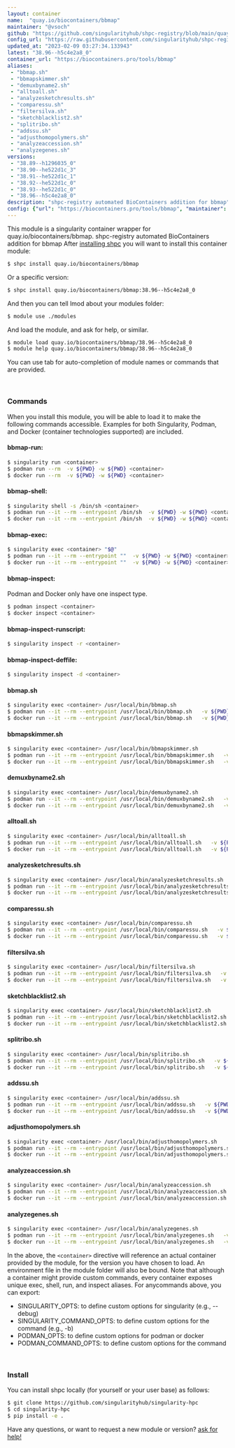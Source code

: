 ```yaml
---
layout: container
name:  "quay.io/biocontainers/bbmap"
maintainer: "@vsoch"
github: "https://github.com/singularityhub/shpc-registry/blob/main/quay.io/biocontainers/bbmap/container.yaml"
config_url: "https://raw.githubusercontent.com/singularityhub/shpc-registry/main/quay.io/biocontainers/bbmap/container.yaml"
updated_at: "2023-02-09 03:27:34.133943"
latest: "38.96--h5c4e2a8_0"
container_url: "https://biocontainers.pro/tools/bbmap"
aliases:
 - "bbmap.sh"
 - "bbmapskimmer.sh"
 - "demuxbyname2.sh"
 - "alltoall.sh"
 - "analyzesketchresults.sh"
 - "comparessu.sh"
 - "filtersilva.sh"
 - "sketchblacklist2.sh"
 - "splitribo.sh"
 - "addssu.sh"
 - "adjusthomopolymers.sh"
 - "analyzeaccession.sh"
 - "analyzegenes.sh"
versions:
 - "38.89--h1296035_0"
 - "38.90--he522d1c_3"
 - "38.91--he522d1c_1"
 - "38.92--he522d1c_0"
 - "38.93--he522d1c_0"
 - "38.96--h5c4e2a8_0"
description: "shpc-registry automated BioContainers addition for bbmap"
config: {"url": "https://biocontainers.pro/tools/bbmap", "maintainer": "@vsoch", "description": "shpc-registry automated BioContainers addition for bbmap", "latest": {"38.96--h5c4e2a8_0": "sha256:1bc2b5f07fd506ee2cce882a1f8b7b40abffe4e860a89bd87e6599e09dee827c"}, "tags": {"38.89--h1296035_0": "sha256:acc26b0e54b1323c2db287fabb8bffecda94e766b6759dfdddc7472687b52f33", "38.90--he522d1c_3": "sha256:e85733071f68bc84959aa97155f9d13b87fdfd17f41703fe861c057a56dec2b0", "38.91--he522d1c_1": "sha256:5679f2c146844662be023769146fa787ea101f3dd833ade36aaa0bb533c9939a", "38.92--he522d1c_0": "sha256:103f3a1ec4144933c583da1f8f9bfc7447468e0150c9591d4cc1aff8f98830b9", "38.93--he522d1c_0": "sha256:c171d975ea9b1d4232af2e3608927b5ec83807608263d4e12428964b2f99e4dc", "38.96--h5c4e2a8_0": "sha256:1bc2b5f07fd506ee2cce882a1f8b7b40abffe4e860a89bd87e6599e09dee827c"}, "docker": "quay.io/biocontainers/bbmap", "aliases": {"bbmap.sh": "/usr/local/bin/bbmap.sh", "bbmapskimmer.sh": "/usr/local/bin/bbmapskimmer.sh", "demuxbyname2.sh": "/usr/local/bin/demuxbyname2.sh", "alltoall.sh": "/usr/local/bin/alltoall.sh", "analyzesketchresults.sh": "/usr/local/bin/analyzesketchresults.sh", "comparessu.sh": "/usr/local/bin/comparessu.sh", "filtersilva.sh": "/usr/local/bin/filtersilva.sh", "sketchblacklist2.sh": "/usr/local/bin/sketchblacklist2.sh", "splitribo.sh": "/usr/local/bin/splitribo.sh", "addssu.sh": "/usr/local/bin/addssu.sh", "adjusthomopolymers.sh": "/usr/local/bin/adjusthomopolymers.sh", "analyzeaccession.sh": "/usr/local/bin/analyzeaccession.sh", "analyzegenes.sh": "/usr/local/bin/analyzegenes.sh"}}
---
```


This module is a singularity container wrapper for quay.io/biocontainers/bbmap.
shpc-registry automated BioContainers addition for bbmap
After [installing shpc](#install) you will want to install this container module:


```bash
$ shpc install quay.io/biocontainers/bbmap
```

Or a specific version:

```bash
$ shpc install quay.io/biocontainers/bbmap:38.96--h5c4e2a8_0
```

And then you can tell lmod about your modules folder:

```bash
$ module use ./modules
```

And load the module, and ask for help, or similar.

```bash
$ module load quay.io/biocontainers/bbmap/38.96--h5c4e2a8_0
$ module help quay.io/biocontainers/bbmap/38.96--h5c4e2a8_0
```

You can use tab for auto-completion of module names or commands that are provided.

<br>

### Commands

When you install this module, you will be able to load it to make the following commands accessible.
Examples for both Singularity, Podman, and Docker (container technologies supported) are included.

#### bbmap-run:

```bash
$ singularity run <container>
$ podman run --rm  -v ${PWD} -w ${PWD} <container>
$ docker run --rm  -v ${PWD} -w ${PWD} <container>
```

#### bbmap-shell:

```bash
$ singularity shell -s /bin/sh <container>
$ podman run --it --rm --entrypoint /bin/sh  -v ${PWD} -w ${PWD} <container>
$ docker run --it --rm --entrypoint /bin/sh  -v ${PWD} -w ${PWD} <container>
```

#### bbmap-exec:

```bash
$ singularity exec <container> "$@"
$ podman run --it --rm --entrypoint ""  -v ${PWD} -w ${PWD} <container> "$@"
$ docker run --it --rm --entrypoint ""  -v ${PWD} -w ${PWD} <container> "$@"
```

#### bbmap-inspect:

Podman and Docker only have one inspect type.

```bash
$ podman inspect <container>
$ docker inspect <container>
```

#### bbmap-inspect-runscript:

```bash
$ singularity inspect -r <container>
```

#### bbmap-inspect-deffile:

```bash
$ singularity inspect -d <container>
```


#### bbmap.sh

```bash
$ singularity exec <container> /usr/local/bin/bbmap.sh
$ podman run --it --rm --entrypoint /usr/local/bin/bbmap.sh   -v ${PWD} -w ${PWD} <container> -c " $@"
$ docker run --it --rm --entrypoint /usr/local/bin/bbmap.sh   -v ${PWD} -w ${PWD} <container> -c " $@"
```


#### bbmapskimmer.sh

```bash
$ singularity exec <container> /usr/local/bin/bbmapskimmer.sh
$ podman run --it --rm --entrypoint /usr/local/bin/bbmapskimmer.sh   -v ${PWD} -w ${PWD} <container> -c " $@"
$ docker run --it --rm --entrypoint /usr/local/bin/bbmapskimmer.sh   -v ${PWD} -w ${PWD} <container> -c " $@"
```


#### demuxbyname2.sh

```bash
$ singularity exec <container> /usr/local/bin/demuxbyname2.sh
$ podman run --it --rm --entrypoint /usr/local/bin/demuxbyname2.sh   -v ${PWD} -w ${PWD} <container> -c " $@"
$ docker run --it --rm --entrypoint /usr/local/bin/demuxbyname2.sh   -v ${PWD} -w ${PWD} <container> -c " $@"
```


#### alltoall.sh

```bash
$ singularity exec <container> /usr/local/bin/alltoall.sh
$ podman run --it --rm --entrypoint /usr/local/bin/alltoall.sh   -v ${PWD} -w ${PWD} <container> -c " $@"
$ docker run --it --rm --entrypoint /usr/local/bin/alltoall.sh   -v ${PWD} -w ${PWD} <container> -c " $@"
```


#### analyzesketchresults.sh

```bash
$ singularity exec <container> /usr/local/bin/analyzesketchresults.sh
$ podman run --it --rm --entrypoint /usr/local/bin/analyzesketchresults.sh   -v ${PWD} -w ${PWD} <container> -c " $@"
$ docker run --it --rm --entrypoint /usr/local/bin/analyzesketchresults.sh   -v ${PWD} -w ${PWD} <container> -c " $@"
```


#### comparessu.sh

```bash
$ singularity exec <container> /usr/local/bin/comparessu.sh
$ podman run --it --rm --entrypoint /usr/local/bin/comparessu.sh   -v ${PWD} -w ${PWD} <container> -c " $@"
$ docker run --it --rm --entrypoint /usr/local/bin/comparessu.sh   -v ${PWD} -w ${PWD} <container> -c " $@"
```


#### filtersilva.sh

```bash
$ singularity exec <container> /usr/local/bin/filtersilva.sh
$ podman run --it --rm --entrypoint /usr/local/bin/filtersilva.sh   -v ${PWD} -w ${PWD} <container> -c " $@"
$ docker run --it --rm --entrypoint /usr/local/bin/filtersilva.sh   -v ${PWD} -w ${PWD} <container> -c " $@"
```


#### sketchblacklist2.sh

```bash
$ singularity exec <container> /usr/local/bin/sketchblacklist2.sh
$ podman run --it --rm --entrypoint /usr/local/bin/sketchblacklist2.sh   -v ${PWD} -w ${PWD} <container> -c " $@"
$ docker run --it --rm --entrypoint /usr/local/bin/sketchblacklist2.sh   -v ${PWD} -w ${PWD} <container> -c " $@"
```


#### splitribo.sh

```bash
$ singularity exec <container> /usr/local/bin/splitribo.sh
$ podman run --it --rm --entrypoint /usr/local/bin/splitribo.sh   -v ${PWD} -w ${PWD} <container> -c " $@"
$ docker run --it --rm --entrypoint /usr/local/bin/splitribo.sh   -v ${PWD} -w ${PWD} <container> -c " $@"
```


#### addssu.sh

```bash
$ singularity exec <container> /usr/local/bin/addssu.sh
$ podman run --it --rm --entrypoint /usr/local/bin/addssu.sh   -v ${PWD} -w ${PWD} <container> -c " $@"
$ docker run --it --rm --entrypoint /usr/local/bin/addssu.sh   -v ${PWD} -w ${PWD} <container> -c " $@"
```


#### adjusthomopolymers.sh

```bash
$ singularity exec <container> /usr/local/bin/adjusthomopolymers.sh
$ podman run --it --rm --entrypoint /usr/local/bin/adjusthomopolymers.sh   -v ${PWD} -w ${PWD} <container> -c " $@"
$ docker run --it --rm --entrypoint /usr/local/bin/adjusthomopolymers.sh   -v ${PWD} -w ${PWD} <container> -c " $@"
```


#### analyzeaccession.sh

```bash
$ singularity exec <container> /usr/local/bin/analyzeaccession.sh
$ podman run --it --rm --entrypoint /usr/local/bin/analyzeaccession.sh   -v ${PWD} -w ${PWD} <container> -c " $@"
$ docker run --it --rm --entrypoint /usr/local/bin/analyzeaccession.sh   -v ${PWD} -w ${PWD} <container> -c " $@"
```


#### analyzegenes.sh

```bash
$ singularity exec <container> /usr/local/bin/analyzegenes.sh
$ podman run --it --rm --entrypoint /usr/local/bin/analyzegenes.sh   -v ${PWD} -w ${PWD} <container> -c " $@"
$ docker run --it --rm --entrypoint /usr/local/bin/analyzegenes.sh   -v ${PWD} -w ${PWD} <container> -c " $@"
```



In the above, the `<container>` directive will reference an actual container provided
by the module, for the version you have chosen to load. An environment file in the
module folder will also be bound. Note that although a container
might provide custom commands, every container exposes unique exec, shell, run, and
inspect aliases. For anycommands above, you can export:

 - SINGULARITY_OPTS: to define custom options for singularity (e.g., --debug)
 - SINGULARITY_COMMAND_OPTS: to define custom options for the command (e.g., -b)
 - PODMAN_OPTS: to define custom options for podman or docker
 - PODMAN_COMMAND_OPTS: to define custom options for the command

<br>

### Install

You can install shpc locally (for yourself or your user base) as follows:

```bash
$ git clone https://github.com/singularityhub/singularity-hpc
$ cd singularity-hpc
$ pip install -e .
```

Have any questions, or want to request a new module or version? [ask for help!](https://github.com/singularityhub/singularity-hpc/issues)